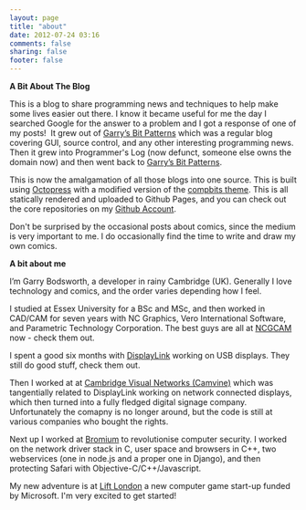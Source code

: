 ```yaml
---
layout: page
title: "about"
date: 2012-07-24 03:16
comments: false
sharing: false
footer: false
---
```


**A Bit About The Blog**

This is a blog to share programming news and techniques to help make some lives easier out there.  I know it became useful for me the day I searched Google for the answer to a problem and I got a response of one of my posts!  It grew out of [Garry&#8217;s Bit Patterns][1] which was a regular blog covering GUI, source control, and any other interesting programming news.  Then it grew into Programmer's Log (now defunct, someone else owns the domain now) and then went back to [Garry&#8217;s Bit Patterns][1].

This is now the amalgamation of all those blogs into one source.  This is built using [Octopress][2] with a modified version of the [compbits theme][3].  This is all statically rendered and uploaded to Github Pages, and you can check out the core repositories on my [Github Account][4].

Don't be surprised by the occasional posts about comics, since the medium is very important to me.  I do occasionally find the time to write and draw my own comics.

**A bit about me**

I&#8217;m Garry Bodsworth, a developer in rainy Cambridge (UK).  Generally I love technology and comics, and the order varies depending how I feel.

I studied at Essex University for a BSc and MSc, and then worked in CAD/CAM for seven years with NC Graphics, Vero International Software, and Parametric Technology Corporation.  The best guys are all at [NCGCAM][5] now - check them out.

I spent a good six months with [DisplayLink][6] working on USB displays.  They still do good stuff, check them out.

Then I worked at at [Cambridge Visual Networks (Camvine)][7] which was tangentially related to DisplayLink working on network connected displays, which then turned into a fully fledged digital signage company.  Unfortunately the comapny is no longer around, but the code is still at various companies who bought the rights.

Next up I worked at [Bromium][8] to revolutionise computer security.  I worked on the network driver stack in C, user space and browsers in C++, two webservices (one in node.js and a proper one in Django), and then protecting Safari with Objective-C/C++/Javascript.

My new adventure is at [Lift London][9] a new computer game start-up funded by Microsoft.  I'm very excited to get started!

 [1]: http://garrys-brain.blogspot.com
 [2]: http://www.octopress.org
 [3]: https://github.com/iwinux/compbits
 [4]: https://github.com/garrybodsworth/
 [5]: http://www.ncgcam.com
 [6]: http://displaylink.com
 [7]: http://www.camvine.com
 [8]: http://www.bromium.com
 [9]: http://www.eurogamer.net/articles/2013-01-10-microsoft-announces-lift-london-a-new-developer-focused-on-cloud-games-for-tablets-mobiles-and-tvs
